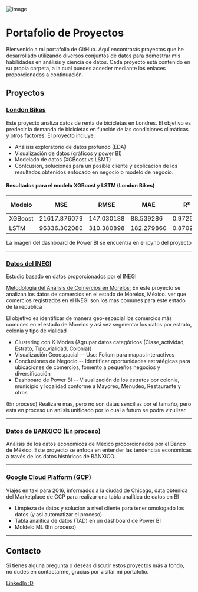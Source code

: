 
![image](https://github.com/JairAmaro/Portafolio/assets/122000520/0bb8b891-65d1-421b-ae27-21dc3f550f82)

# Portafolio de Proyectos

Bienvenido a mi portafolio de GitHub. Aquí encontrarás proyectos que he desarrollado utilizando diversos conjuntos de datos para demostrar mis habilidades en análisis y ciencia de datos. Cada proyecto está contenido en su propia carpeta, a la cual puedes acceder mediante los enlaces proporcionados a continuación.

## Proyectos

### [London Bikes](https://github.com/JairAmaro/Portafolio/blob/main/London%20bike%20sharing/London.ipynb)
Este proyecto analiza datos de renta de bicicletas en Londres. El objetivo es predecir la demanda de bicicletas en función de las condiciones climáticas y otros factores. El proyecto incluye:

* Análisis exploratorio de datos profundo (EDA)
* Visualización de datos (gráficos y power BI) 
* Modelado de datos (XGBoost vs LSMT)
* Conlcusion, soluciones para un posible cliente y explicacion de los resultados obtenidos enfocado en negocio o modelo de negocio.

#### Resultados para el modelo XGBoost y LSTM (London Bikes)

| Modelo  | MSE         | RMSE       | MAE        | R²       | Precisión | Recall   | Efectividad del Modelo |
|---------|-------------|------------|------------|----------|-----------|----------|------------------------|
| XGBoost | 21617.876079| 147.030188 | 88.539286  | 0.972575 | 0.946366  | 0.964055 | Buena                  |
| LSTM    | 96336.302080| 310.380898 | 182.279860 | 0.870985 | 0.916025  | 0.899656 | Buena                  |

La imagen del dashboard de Power BI se encuentra en el ipynb del proyecto

---
### [Datos del INEGI](https://github.com/JairAmaro/Portafolio/tree/main/INEGI)
Estudio basado en datos proporcionados por el INEGI

[Metodología del Análisis de Comercios en Morelos:](https://github.com/JairAmaro/Portafolio/blob/main/INEGI/INEGI_Morelos_estratos.ipynb)
En este proyecto se analizan los datos de comercios en el estado de Morelos, México. ver que comercios registrados en el INEGI son los mas comunes para este estado de la republica

El objetivo es identificar de manera geo-espacial los comercios más comunes en el estado de Morelos y asi vez segmentar los datos por estrato, colonia y tipo de vialidad

* Clustering con K-Modes (Agrupar datos categóricos (Clase_actividad, Estrato, Tipo_vialidad, Colonia))
* Visualización Geoespacial -- Uso: Folium para mapas interactivos
* Conclusiones de Negocio  -- Identificar oportunidades estratégicas para ubicaciones de comercios, fomento a pequeños negocios y diversificación
* Dashboard de Power BI -- Visualización de los estratos por colonia, municipio y localidad conforme a Mayoreo, Menudeo, Restaurante y otros 

(En proceso) Realizare mas, pero no son datas sencillas por el tamaño, pero esta en proceso un anilsis unificado por lo cual a futuro se podra vizulizar

---
### [Datos de BANXICO (En proceso)](https://github.com/JairAmaro/Portafolio/blob/main/BANXICO/Banxico.ipynb)
Análisis de los datos económicos de México proporcionados por el Banco de México. Este proyecto se enfoca en entender las tendencias económicas a través de los datos históricos de BANXICO.

---
### [Google Cloud Platform (GCP)](https://github.com/JairAmaro/Portafolio/blob/main/Taxi%20Chicago%20GCP/Taxi_chicago.ipynb)
Viajes en taxi para 2016, informados a la ciudad de Chicago, data obtenida del Marketplace de GCP para realizar una tabla analítica de datos en BI

* Limpieza de datos y solucion a nivel cliente para tener omologado los datos (y asi automatizar el proceso)
* Tabla analítica de datos (TAD) en un dashboard de Power BI
* Moldelo ML (En proceso) 

---
## Contacto
Si tienes alguna pregunta o deseas discutir estos proyectos más a fondo, no dudes en contactarme, gracias por visitar mi portafolio.

[LinkedIn :D](https://www.linkedin.com/in/oscar-amaro/)
<!-- * [Correo electrónico](mailto:tucorreo@example.com)
* [Twitter](https://twitter.com/tutwitter)  -->

